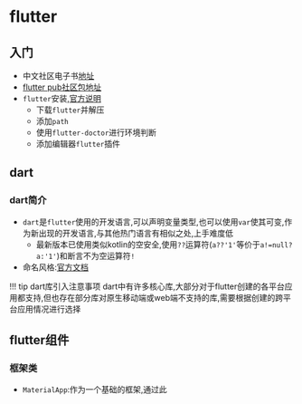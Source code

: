 
# flutter

## 入门

* 中文社区电子书[地址](https://book.flutterchina.club/)
* [flutter pub社区包地址](https://pub-web.flutter-io.cn/)
* `flutter`安装,[官方说明](https://flutter.cn/docs/get-started/install/windows)
  * 下载`flutter`并解压
  * 添加`path`
  * 使用`flutter-doctor`进行环境判断
  * 添加编辑器`flutter`插件

## dart

### dart简介

* `dart`是`flutter`使用的开发语言,可以声明变量类型,也可以使用`var`使其可变,作为新出现的开发语言,与其他热门语言有相似之处,上手难度低
  * 最新版本已使用类似kotlin的空安全,使用`??`运算符(`a??'1'`等价于`a!=null?a:'1'`)和断言不为空运算符`!`
* 命名风格:[官方文档](https://dart.cn/guides/language/effective-dart/style)

!!! tip dart库引入注意事项
    dart中有许多核心库,大部分对于flutter创建的各平台应用都支持,但也存在部分库对原生移动端或web端不支持的库,需要根据创建的跨平台应用情况进行选择

## flutter组件

### 框架类

* `MaterialApp`:作为一个基础的框架,通过此
